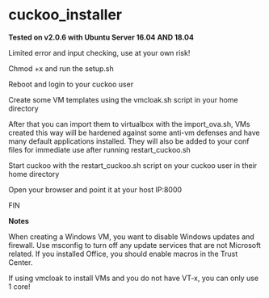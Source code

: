 # cuckoo_installer

**Tested on v2.0.6 with Ubuntu Server 16.04 AND 18.04**

Limited error and input checking, use at your own risk!

Chmod +x and run the setup.sh

Reboot and login to your cuckoo user

Create some VM templates using the vmcloak.sh script in your home directory 

After that you can import them to virtualbox with the import_ova.sh, VMs created this way will be hardened against
some anti-vm defenses and have many default applications installed. They will also be added to your conf files for
immediate use after running restart_cuckoo.sh

Start cuckoo with the restart_cuckoo.sh script on your cuckoo user in their home directory

Open your browser and point it at your host IP:8000

FIN

**Notes**

When creating a Windows VM, you want to disable Windows updates and firewall. Use msconfig to turn off any update services that are not Microsoft related. If you installed Office, you should enable macros in the Trust Center. 

If using vmcloak to install VMs and you do not have VT-x, you can only use 1 core!

